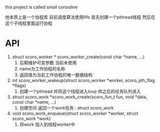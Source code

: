 this project is called small coroutine

他本质上是一个协程库 目前调度算法使用fifo
首先创建一个pthread线程 然后在这个子线程里面运行协程

# API
1. struct scoro_worker * scoro_worker_create(const char *name, ...)
    1. 后期维护可变参数 当前未使用
    2. name为工作协程的名称
    3. 返回值为当前工作协程的唯一数据结构
2. int scoro_worker_wakeup(struct scoro_worker *worker, scoro_pth_flag *flags)
    1. 创建一个pthread 并将这个线程进入loop 供之后的任务队列进入
3. struct scoro_work *scoro_work_create(scoro_fun_t fun, void *data, const char *name, ...)
    1. 创建空间 返回一个work任务 : struct scoro_work 
4. void scoro_work_enqueue(struct scoro_worker *worker, struct scoro_work *work)
    1. 将work 加入到线程worker中